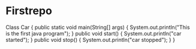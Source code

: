 # Firstrepo
Class Car {
 public static void main(String[] args) {
 System.out.println("This is the first java program");
 }
 public void start() {
 System.out.println("car started");
 }
 public void stop() {
 System.out.println("car stopped");
 }
}
